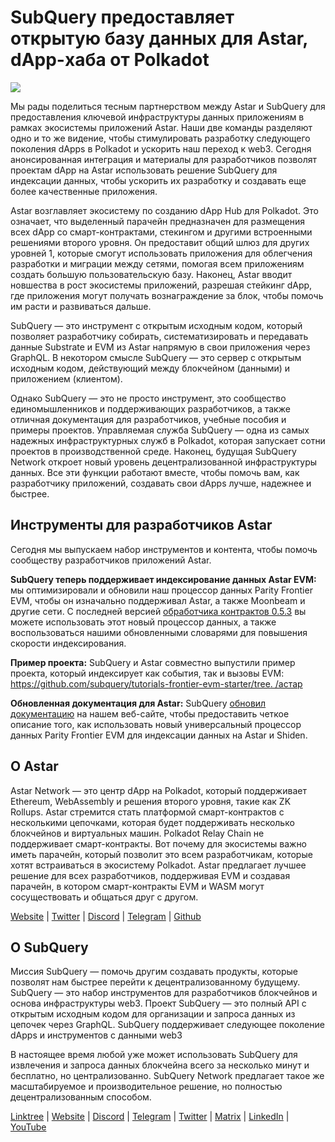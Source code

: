 # SubQuery предоставляет открытую базу данных для Astar, dApp-хаба от Polkadot

![](https://miro.medium.com/max/1400/1*VtFbnTYV48Y5mpZtwZsdXA.png)

Мы рады поделиться тесным партнерством между Astar и SubQuery для предоставления ключевой инфраструктуры данных приложениям в рамках экосистемы приложений Astar. Наши две команды разделяют одно и то же видение, чтобы стимулировать разработку следующего поколения dApps в Polkadot и ускорить наш переход к web3. Сегодня анонсированная интеграция и материалы для разработчиков позволят проектам dApp на Astar использовать решение SubQuery для индексации данных, чтобы ускорить их разработку и создавать еще более качественные приложения.

Astar возглавляет экосистему по созданию dApp Hub для Polkadot. Это означает, что выделенный парачейн предназначен для размещения всех dApp со смарт-контрактами, стекингом и другими встроенными решениями второго уровня. Он предоставит общий шлюз для других уровней 1, которые смогут использовать приложения для облегчения разработки и миграции между сетями, помогая всем приложениям создать большую пользовательскую базу. Наконец, Astar вводит новшества в рост экосистемы приложений, разрешая стейкинг dApp, где приложения могут получать вознаграждение за блок, чтобы помочь им расти и развиваться дальше.

SubQuery — это инструмент с открытым исходным кодом, который позволяет разработчику собирать, систематизировать и передавать данные Substrate и EVM из Astar напрямую в свои приложения через GraphQL. В некотором смысле SubQuery — это сервер с открытым исходным кодом, действующий между блокчейном (данными) и приложением (клиентом).

Однако SubQuery — это не просто инструмент, это сообщество единомышленников и поддерживающих разработчиков, а также отличная документация для разработчиков, учебные пособия и примеры проектов. Управляемая служба SubQuery — одна из самых надежных инфраструктурных служб в Polkadot, которая запускает сотни проектов в производственной среде. Наконец, будущая SubQuery Network откроет новый уровень децентрализованной инфраструктуры данных. Все эти функции работают вместе, чтобы помочь вам, как разработчику приложений, создавать свои dApps лучше, надежнее и быстрее.

## **Инструменты для разработчиков Astar**

Сегодня мы выпускаем набор инструментов и контента, чтобы помочь сообществу разработчиков приложений Astar.

**SubQuery теперь поддерживает индексирование данных Astar EVM:** мы оптимизировали и обновили наш процессор данных Parity Frontier EVM, чтобы он изначально поддерживал Astar, а также Moonbeam и другие сети. С последней версией [обработчика контрактов 0.5.3](https://github.com/subquery/subql/releases/tag/contract-processors%2F0.5.3) вы можете использовать этот новый процессор данных, а также воспользоваться нашими обновленными словарями для повышения скорости индексирования.

**Пример проекта:** SubQuery и Astar совместно выпустили пример проекта, который индексирует как события, так и вызовы EVM: [https://github.com/subquery/tutorials-frontier-evm-starter/tree. /астар](https://github.com/subquery/tutorials-frontier-evm-starter/tree/astar)

**Обновленная документация для Astar:** SubQuery [обновил документацию](https://university.subquery.network/build/substrate-evm.html) на нашем веб-сайте, чтобы предоставить четкое описание того, как использовать новый универсальный процессор данных Parity Frontier EVM для индексации данных на Astar и Shiden.

## О Astar

Astar Network — это центр dApp на Polkadot, который поддерживает Ethereum, WebAssembly и решения второго уровня, такие как ZK Rollups. Astar стремится стать платформой смарт-контрактов с несколькими цепочками, которая будет поддерживать несколько блокчейнов и виртуальных машин. Polkadot Relay Chain не поддерживает смарт-контракты. Вот почему для экосистемы важно иметь парачейн, который позволит это всем разработчикам, которые хотят встраиваться в экосистему Polkadot. Astar предлагает лучшее решение для всех разработчиков, поддерживая EVM и создавая парачейн, в котором смарт-контракты EVM и WASM могут сосуществовать и общаться друг с другом.

[Website](https://astar.network/) | [Twitter](https://twitter.com/AstarNetwork) | [Discord](https://discord.gg/Z3nC9U4) | [Telegram](https://t.me/PlasmOfficial) | [Github](https://github.com/AstarNetwork)

## О SubQuery

Миссия SubQuery — помочь другим создавать продукты, которые позволят нам быстрее перейти к децентрализованному будущему. SubQuery — это набор инструментов для разработчиков блокчейнов и основа инфраструктуры web3. Проект SubQuery — это полный API с открытым исходным кодом для организации и запроса данных из цепочек через GraphQL. SubQuery поддерживает следующее поколение dApps и инструментов с данными web3

В настоящее время любой уже может использовать SubQuery для извлечения и запроса данных блокчейна всего за несколько минут и бесплатно, но централизованно. SubQuery Network предлагает такое же масштабируемое и производительное решение, но полностью децентрализованным способом.

[Linktree](https://linktr.ee/subquerynetwork) | [Website](https://subquery.network/) | [Discord](https://discord.com/invite/78zg8aBSMG) | [Telegram](https://t.me/subquerynetwork) | [Twitter](https://twitter.com/subquerynetwork) | [Matrix](https://matrix.to/#/#subquery:matrix.org) | [LinkedIn](https://www.linkedin.com/company/subquery) | [YouTube](https://www.youtube.com/channel/UCi1a6NUUjegcLHDFLr7CqLw)
